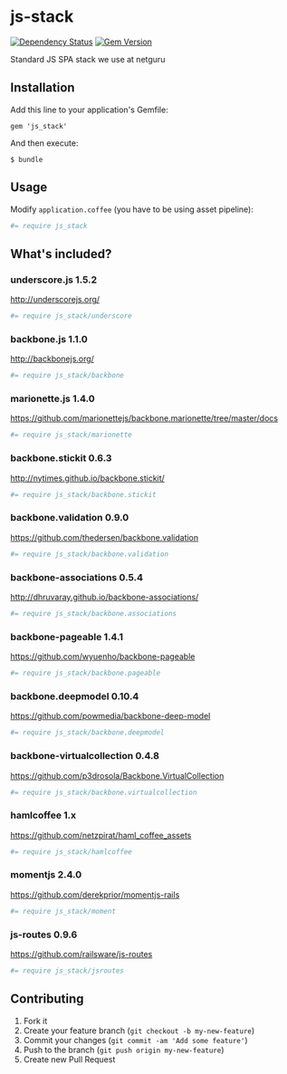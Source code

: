js-stack
========

[![Dependency Status](https://gemnasium.com/netguru/js_stack.png)](https://gemnasium.com/netguru/js_stack)
[![Gem Version](https://badge.fury.io/rb/js_stack.png)](http://badge.fury.io/rb/js_stack)

Standard JS SPA stack we use at netguru

## Installation

Add this line to your application's Gemfile:

    gem 'js_stack'

And then execute:

    $ bundle

## Usage

Modify `application.coffee` (you have to be using asset pipeline):

``` coffeescript
#= require js_stack
```

## What's included?

### underscore.js 1.5.2

http://underscorejs.org/

``` coffeescript
#= require js_stack/underscore
```

### backbone.js 1.1.0

http://backbonejs.org/

``` coffeescript
#= require js_stack/backbone
```

### marionette.js 1.4.0

https://github.com/marionettejs/backbone.marionette/tree/master/docs

``` coffeescript
#= require js_stack/marionette
```

### backbone.stickit 0.6.3

http://nytimes.github.io/backbone.stickit/

``` coffeescript
#= require js_stack/backbone.stickit
```

### backbone.validation 0.9.0

https://github.com/thedersen/backbone.validation


``` coffeescript
#= require js_stack/backbone.validation
```

### backbone-associations 0.5.4

http://dhruvaray.github.io/backbone-associations/

``` coffeescript
#= require js_stack/backbone.associations
```

### backbone-pageable 1.4.1

https://github.com/wyuenho/backbone-pageable


``` coffeescript
#= require js_stack/backbone.pageable
```

### backbone.deepmodel 0.10.4

https://github.com/powmedia/backbone-deep-model

``` coffeescript
#= require js_stack/backbone.deepmodel
```

### backbone-virtualcollection 0.4.8

https://github.com/p3drosola/Backbone.VirtualCollection

``` coffeescript
#= require js_stack/backbone.virtualcollection
```

### hamlcoffee 1.x

https://github.com/netzpirat/haml_coffee_assets

``` coffeescript
#= require js_stack/hamlcoffee
```

### momentjs 2.4.0

https://github.com/derekprior/momentjs-rails

``` coffeescript
#= require js_stack/moment
```

### js-routes 0.9.6

https://github.com/railsware/js-routes

``` coffeescript
#= require js_stack/jsroutes
```

## Contributing

1. Fork it
2. Create your feature branch (`git checkout -b my-new-feature`)
3. Commit your changes (`git commit -am 'Add some feature'`)
4. Push to the branch (`git push origin my-new-feature`)
5. Create new Pull Request
